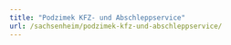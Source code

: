 ```yaml
---
title: "Podzimek KFZ- und Abschleppservice"
url: /sachsenheim/podzimek-kfz-und-abschleppservice/
---
```

